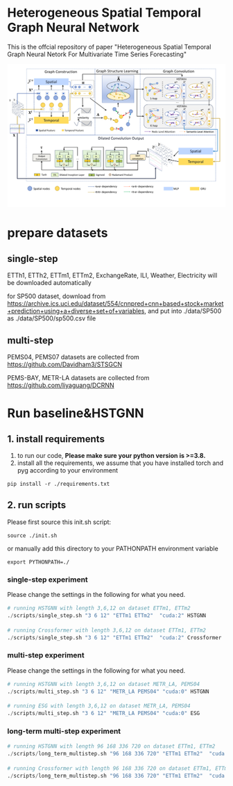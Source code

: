 # Heterogeneous Spatial Temporal Graph Neural Network

This is the offcial repository of paper "Heterogeneous Spatial Temporal Graph Neural Netork For Multivariate Time Series Forecasting"

![HSTGNN](./fig/overview.png)



# prepare datasets

## single-step


ETTh1, ETTh2, ETTm1, ETTm2, ExchangeRate, ILI, Weather, Electricity will be downloaded automatically

for SP500 dataset, download from https://archive.ics.uci.edu/dataset/554/cnnpred+cnn+based+stock+market+prediction+using+a+diverse+set+of+variables, and put into ./data/SP500 as ./data/SP500/sp500.csv file

## multi-step

PEMS04, PEMS07 datasets are collected from https://github.com/Davidham3/STSGCN

PEMS-BAY, METR-LA datasets are collected from https://github.com/liyaguang/DCRNN

# Run baseline&HSTGNN

## 1. install requirements

1. to run our code, **Please make sure your python version is >=3.8.**
2. install all the requirements, we assume that you have installed torch and pyg according to your environment
```
pip install -r ./requirements.txt
```




## 2. run scripts


Please first source this init.sh script:

```
source ./init.sh 
```

or manually add this directory to your PATHONPATH environment variable

```
export PYTHONPATH=./
```

### single-step experiment

Please change the settings in the following for what you need.

```python
# running HSTGNN with length 3,6,12 on dataset ETTm1, ETTm2
./scripts/single_step.sh "3 6 12" "ETTm1 ETTm2"  "cuda:2" HSTGNN

# running Crossformer with length 3,6,12 on dataset ETTm1, ETTm2
./scripts/single_step.sh "3 6 12" "ETTm1 ETTm2"  "cuda:2" Crossformer
```
### multi-step experiment


Please change the settings in the following for what you need.
```python
# running HSTGNN with length 3,6,12 on dataset METR_LA, PEMS04
./scripts/multi_step.sh "3 6 12" "METR_LA PEMS04" "cuda:0" HSTGNN

# running ESG with length 3,6,12 on dataset METR_LA, PEMS04
./scripts/multi_step.sh "3 6 12" "METR_LA PEMS04" "cuda:0" ESG
```


### long-term multi-step experiment

```python
# running HSTGNN with length 96 168 336 720 on dataset ETTm1, ETTm2
./scripts/long_term_multistep.sh "96 168 336 720" "ETTm1 ETTm2"  "cuda:2" HSTGNN

# running Crossformer with length 96 168 336 720 on dataset ETTm1, ETTm2
./scripts/long_term_multistep.sh "96 168 336 720" "ETTm1 ETTm2"  "cuda:2" Crossformer
```



# 